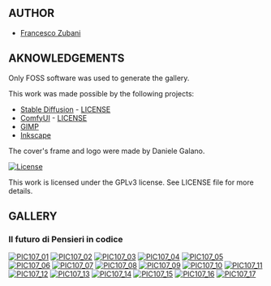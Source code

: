 ## AUTHOR

- [Francesco Zubani](https://www.linkedin.com/in/francesco-zubani-5957081a6/)

## AKNOWLEDGEMENTS

Only FOSS software was used to generate the gallery.

This work was made possible by the following projects:

- [Stable Diffusion](https://github.com/CompVis/stable-diffusion) - [LICENSE](https://github.com/CompVis/stable-diffusion/blob/main/LICENSE)
- [ComfyUI](https://github.com/comfyanonymous/ComfyUI) - [LICENSE](https://github.com/comfyanonymous/ComfyUI/blob/master/LICENSE)
- [GIMP](https://www.gimp.org/)
- [Inkscape](https://inkscape.org/)

The cover's frame and logo were made by Daniele Galano.

[![License](https://img.shields.io/badge/License-GPL%20v3-blue.svg)](http://www.gnu.org/licenses/gpl-3.0)

This work is licensed under the GPLv3 license.
See LICENSE file for more details.

## GALLERY

### Il futuro di Pensieri in codice

<div class="gallery">
  <a href="PIC107_01.png"><img class="thumbnail" src="../covers/107/thumbs/PIC107_01.png" alt="PIC107_01"></a>
  <a href="PIC107_02.png"><img class="thumbnail" src="../covers/107/thumbs/PIC107_02.png" alt="PIC107_02"></a>
  <a href="PIC107_03.png"><img class="thumbnail" src="../covers/107/thumbs/PIC107_03.png" alt="PIC107_03"></a>
  <a href="PIC107_04.png"><img class="thumbnail" src="../covers/107/thumbs/PIC107_04.png" alt="PIC107_04"></a>
  <a href="PIC107_05.png"><img class="thumbnail" src="../covers/107/thumbs/PIC107_05.png" alt="PIC107_05"></a>
  <a href="PIC107_06.png"><img class="thumbnail" src="../covers/107/thumbs/PIC107_06.png" alt="PIC107_06"></a>
  <a href="PIC107_07.png"><img class="thumbnail" src="../covers/107/thumbs/PIC107_07.png" alt="PIC107_07"></a>
  <a href="PIC107_08.png"><img class="thumbnail" src="../covers/107/thumbs/PIC107_08.png" alt="PIC107_08"></a>
  <a href="PIC107_09.png"><img class="thumbnail" src="../covers/107/thumbs/PIC107_09.png" alt="PIC107_09"></a>
  <a href="PIC107_10.png"><img class="thumbnail" src="../covers/107/thumbs/PIC107_10.png" alt="PIC107_10"></a>
  <a href="PIC107_11.png"><img class="thumbnail" src="../covers/107/thumbs/PIC107_11.png" alt="PIC107_11"></a>
  <a href="PIC107_12.png"><img class="thumbnail" src="../covers/107/thumbs/PIC107_12.png" alt="PIC107_12"></a>
  <a href="PIC107_13.png"><img class="thumbnail" src="../covers/107/thumbs/PIC107_13.png" alt="PIC107_13"></a>
  <a href="PIC107_14.png"><img class="thumbnail" src="../covers/107/thumbs/PIC107_14.png" alt="PIC107_14"></a>
  <a href="PIC107_15.png"><img class="thumbnail" src="../covers/107/thumbs/PIC107_15.png" alt="PIC107_15"></a>
  <a href="PIC107_16.png"><img class="thumbnail" src="../covers/107/thumbs/PIC107_16.png" alt="PIC107_16"></a>
  <a href="PIC107_17.png"><img class="thumbnail" src="../covers/107/thumbs/PIC107_17.png" alt="PIC107_17"></a>
</div>
</body>
</html>
